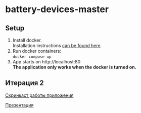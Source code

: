 # battery-devices-master

## Setup

1. Install docker. <br/>
   Installation instructions [can be found here](https://docs.docker.com/desktop).
2. Run docker containers: <br/>
  `docker compose up`
3. App starts on http://localhost:80 <br/>
   **The application only works when the docker is turned on.**

## Итерация 2

[Скринкаст работы приложения](https://drive.google.com/file/d/1P27lMn_53urH26l79JT_YdW_Vn4TxeT_/view?usp=sharing)

[Презентация](https://docs.google.com/presentation/d/1HEqx0hy5rIVZiJH80dui4qmq9hYMK1HpA-GMuQUQEFE/edit?usp=sharing)
